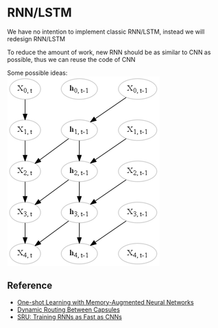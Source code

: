 RNN/LSTM
====
We have no intention to implement classic RNN/LSTM, instead we will redesign RNN/LSTM

To reduce the amount of work, new RNN should be as similar to CNN as possible, thus we can reuse the code of CNN

Some possible ideas:<br>
<img src="files/model.png" />

Reference
----
* [One-shot Learning with Memory-Augmented Neural Networks](https://arxiv.org/pdf/1605.06065.pdf)
* [Dynamic Routing Between Capsules](https://arxiv.org/pdf/1710.09829.pdf)
* [SRU: Training RNNs as Fast as CNNs](https://github.com/taolei87/sru)


